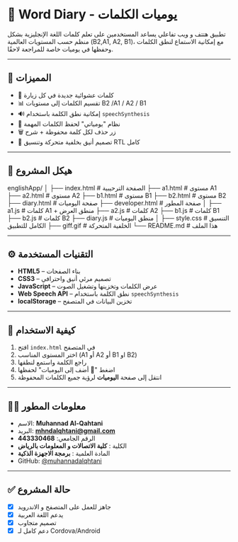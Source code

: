 # 📘 Word Diary - يوميات الكلمات

تطبيق هتتف و ويب تفاعلي يساعد المستخدمين على تعلم كلمات اللغة الإنجليزية بشكل منظم حسب المستويات العالمية (B2,A1, A2, B1)، مع إمكانية الاستماع لنطق الكلمات وحفظها في يوميات خاصة للمراجعة لاحقًا.

---

## 🧠 المميزات

- 🔀 كلمات عشوائية جديدة في كل زيارة
- 📊 تقسيم الكلمات إلى مستويات B2 /A1 / A2 / B1
- 🔊 إمكانية نطق الكلمة باستخدام `speechSynthesis`
- 📘 نظام "يومياتي" لحفظ الكلمات المهمة
- 🗑️ زر حذف لكل كلمة محفوظة + شرح
- 🌌 تصميم أنيق بخلفية متحركة وتنسيق RTL كامل

---

## 📁 هيكل المشروع

englishApp/
│
├── index.html # الصفحة الترحيبية
├── a1.html # مستوى A1
├── a2.html # مستوى A2
├── b1.html # مستوى B1
├── b2.html # مستوى B2
├── diary.html # صفحة اليوميات
├── developer.html # صفحة المطور
│
├── a1.js # كلمات A1 + منطق العرض
├── a2.js # كلمات A2
├── b1.js # كلمات B1
├── b2.js # كلمات B2
├── diary.js # منطق اليوميات
│
├── style.css # التنسيق الكامل للتطبيق
├── giff.gif # الخلفية المتحركة
└── README.md # هذا الملف


---

## ⚙️ التقنيات المستخدمة

- **HTML5** – بناء الصفحات
- **CSS3** – تصميم مرئي أنيق واحترافي
- **JavaScript** – عرض الكلمات وتخزينها وتشغيل الصوت
- **Web Speech API** – نطق الكلمة باستخدام `speechSynthesis`
- **localStorage** – تخزين البيانات في المتصفح

---

## 🔧 كيفية الاستخدام

1. افتح `index.html` في المتصفح
2. اختر المستوى المناسب (A1 أو A2 أو B1 او B2)
3. راجع الكلمة واستمع لنطقها
4. اضغط "📘 أضف إلى اليوميات" لحفظها
5. انتقل إلى صفحة **اليوميات** لرؤية جميع الكلمات المحفوظة

---

## 👨‍💻 معلومات المطور

- الاسم: **Muhannad Al-Qahtani**
- البريد: **mhndalqhtani@gmail.com**
- الرقم الجامعي: **443330468**
- الكلية : **كلية الاتصالات و المعلومات بالرياض**
- المادة العلمية : **برمجة الاجهزة الذكية**
- GitHub: [@muhannadalqhtani](https://github.com/muhannadalqhtani)

---

## ✅ حالة المشروع

- [x]  جاهز للعمل على المتصفح و الاندرويد
- [x] يدعم اللغة العربية 
- [x] تصميم متجاوب
- [x] دعم كامل لـ Cordova/Android 
